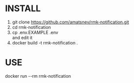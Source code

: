 # INSTALL

1. git clone https://github.com/amatsnev/rmk-notification.git
2. cd rmk-notification
2. cp .env.EXAMPLE .env  
    and edit it
3. docker build -t rmk-notification .


# USE

docker run --rm rmk-notification 
